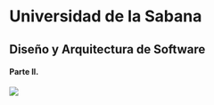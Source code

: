 # Universidad de la Sabana
## Diseño y Arquitectura de Software
#### Parte II. 
![](https://github.com/Edwinguty2/TALLER_ANALITICA_PUNTO2/TALLEPUNTO2.git)



